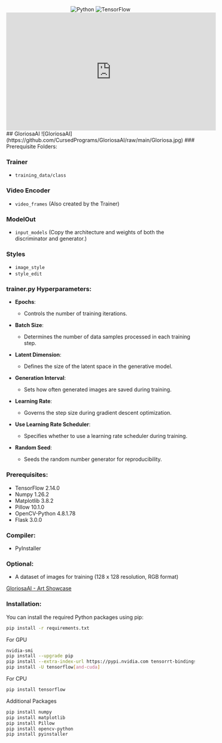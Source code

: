 <div align="center">
  <img alt="Python" src="https://img.shields.io/badge/python%20-%23323330.svg?&style=for-the-badge&logo=python&logoColor=white"/>
  <img alt="TensorFlow" src="https://img.shields.io/badge/tensorflow%20-%23323330.svg?&style=for-the-badge&logo=tensorflow&logoColor=white"/>
</div>
<iframe width="560" height="315" src="https://www.youtube.com/embed/j18XbKzATyA" frameborder="0" allowfullscreen></iframe>
## GloriosaAI
![GloriosaAI](https://github.com/CursedPrograms/GloriosaAI/raw/main/Gloriosa.jpg)
### Prerequisite Folders:

### Trainer
- `training_data/class`

### Video Encoder
- `video_frames` (Also created by the Trainer)

### ModelOut
- `input_models` (Copy the architecture and weights of both the discriminator and generator.)

### Styles
- `image_style`
- `style_edit`

### trainer.py Hyperparameters:

- **Epochs**:
  - Controls the number of training iterations.

- **Batch Size**:
  - Determines the number of data samples processed in each training step.

- **Latent Dimension**:
  - Defines the size of the latent space in the generative model.

- **Generation Interval**:
  - Sets how often generated images are saved during training.

- **Learning Rate**:
  - Governs the step size during gradient descent optimization.

- **Use Learning Rate Scheduler**:
  - Specifies whether to use a learning rate scheduler during training.

- **Random Seed**:
  - Seeds the random number generator for reproducibility.

### Prerequisites:

- TensorFlow 2.14.0
- Numpy 1.26.2
- Matplotlib 3.8.2
- Pillow 10.1.0
- OpenCV-Python 4.8.1.78
- Flask 3.0.0

### Compiler:

- PyInstaller

### Optional:

- A dataset of images for training (128 x 128 resolution, RGB format)

[GloriosaAI - Art Showcase](https://www.youtube.com/watch?v=0XxlTf5EoUs)

### Installation:

You can install the required Python packages using pip:
```bash
pip install -r requirements.txt
```
For GPU
```bash
nvidia-smi
pip install --upgrade pip
pip install --extra-index-url https://pypi.nvidia.com tensorrt-bindings==8.6.1 tensorrt-libs==8.6.1
pip install -U tensorflow[and-cuda]
```
For CPU
```bash
pip install tensorflow
```
Additional Packages
```bash
pip install numpy
pip install matplotlib
pip install Pillow
pip install opencv-python
pip install pyinstaller
```



